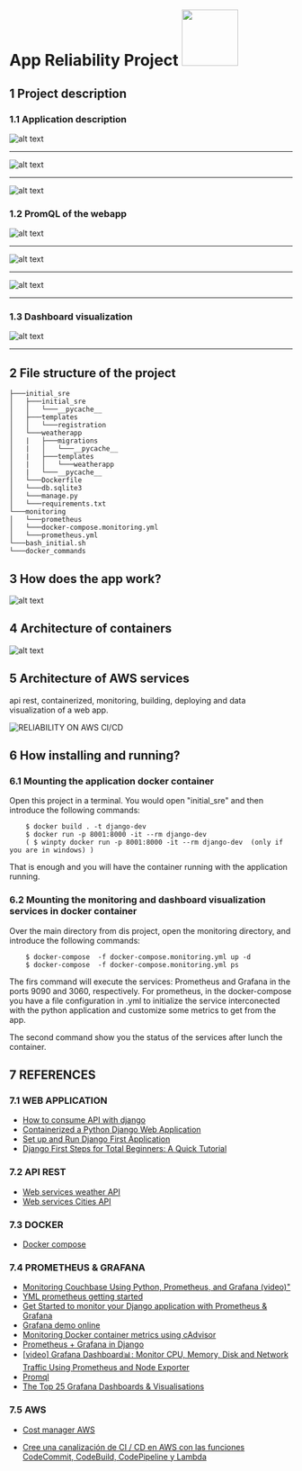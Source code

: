 

#  App Reliability Project  <img src="https://i.pinimg.com/originals/89/27/01/892701252dab9ead045f745d999cf9fc.gif" width="100" height="100" />
## 1 Project description
### 1.1 Application description
![alt text](https://github.com/caeltarifa/software_site_realiability/blob/main/login.png)
- - - - 
![alt text](https://github.com/caeltarifa/software_site_realiability/blob/main/app_api.png)
- - - - 
![alt text](https://github.com/caeltarifa/software_site_realiability/blob/main/app_api_countries.png)

### 1.2 PromQL of the webapp

![alt text](https://github.com/caeltarifa/software_site_realiability/blob/main/many_times_restart_app.png)
- - - -
![alt text](https://github.com/caeltarifa/software_site_realiability/blob/main/how_resident_memory_changing.png)
- - - -
![alt text](https://github.com/caeltarifa/software_site_realiability/blob/main/how_many_memory_would_be_free.png)
- - - -

### 1.3 Dashboard visualization
![alt text](https://github.com/caeltarifa/software_site_realiability/blob/main/grafana_dashboard.png)
- - - -
## 2 File structure of the project

    ├───initial_sre
    │   ├───initial_sre
    │   │   └───__pycache__
    │   ├───templates
    │   │   └───registration
    │   └───weatherapp
    │   |   ├───migrations
    │   |   │   └───__pycache__
    │   |   ├───templates
    │   |   │   └───weatherapp
    │   |   └───__pycache__
    │   └───Dockerfile
    │   └───db.sqlite3
    │   └───manage.py
    │   └───requirements.txt
    └───monitoring
    │   └───prometheus
    │   └───docker-compose.monitoring.yml
    │   └───prometheus.yml
    └───bash_initial.sh
    └───docker_commands
        
## 3 How does the app work?
![alt text](https://github.com/caeltarifa/software_site_realiability/blob/main/arquitecture_app.png)

## 4 Architecture of containers
![alt text](https://github.com/caeltarifa/software_site_realiability/blob/main/containers.png)

## 5 Architecture of AWS services

api rest, containerized, monitoring, building, deploying and data visualization of a web app.

![RELIABILITY ON AWS CI/CD](https://user-images.githubusercontent.com/23003922/162554945-369a9e66-53e0-466d-a116-6bed33c2b44a.png)


## 6 How installing and running?

### 6.1 Mounting the application docker container
Open this project in a terminal. You would open "initial_sre" and then introduce the following commands:

        $ docker build . -t django-dev 
        $ docker run -p 8001:8000 -it --rm django-dev
        ( $ winpty docker run -p 8001:8000 -it --rm django-dev  (only if you are in windows) )

That is enough and you will have the container running with the application running.

### 6.2 Mounting the monitoring and dashboard visualization services in docker container
Over the main directory from dis project, open the monitoring directory, and introduce the following commands:

        $ docker-compose  -f docker-compose.monitoring.yml up -d
        $ docker-compose  -f docker-compose.monitoring.yml ps

The firs command will execute the services: Prometheus and Grafana in the ports 9090 and 3060, respectively. For prometheus, in the docker-compose you have a file configuration in .yml to initialize the service interconected with the python application and customize some metrics to get from the app.

The second command show you the status of the services after lunch the container.
        

## 7 REFERENCES
### 7.1 WEB APPLICATION
- [How to consume API with django](https://codigofacilito.com/articulos/consumir-api-django "How to consume API with django")
- [Containerized a Python Django Web Application](https://semaphoreci.com/community/tutorials/dockerizing-a-python-django-web-application "Containerized a Python Django Web Application")
- [Set up and Run Django First Application](https://towardsdev.com/set-up-and-run-django-first-application-38f3a066cbb3?gi=ea52fb6526a9 "Set up and Run Django First Application")
- [Django First Steps for Total Beginners: A Quick Tutorial](https://towardsdatascience.com/django-first-steps-for-the-total-beginners-a-quick-tutorial-5f1e5e7e9a8c "Django First Steps for Total Beginners: A Quick Tutorial")
### 7.2 API REST
- [Web services weather API](https://www.weatherapi.com/ "Web services weather API")
- [Web services Cities API](https://documenter.getpostman.com/view/1134062/T1LJjU52  "web services Cities API")

### 7.3 DOCKER
- [Docker compose](https://docs.docker.com/compose/ "Docker compose")
### 7.4 PROMETHEUS & GRAFANA
- [Monitoring Couchbase Using Python, Prometheus, and Grafana (video)"](https://www.youtube.com/watch?v=w_sTCF8TCyk "Monitoring Couchbase Using Python, Prometheus, and Grafana (video)") 
- [YML prometheus getting started](https://prometheus.io/docs/prometheus/latest/getting_started/ "YML prometheus getting started")
- [Get Started to monitor your Django application with Prometheus & Grafana](https://www.sipios.com/blog-tech/monitoring "Get Started to monitor your Django application with Prometheus & Grafana")
- [Grafana demo online](https://play.grafana.org/d/000000012/grafana-play-home?orgId=1 "Grafana demo online")
- [Monitoring Docker container metrics using cAdvisor](https://prometheus.io/docs/guides/cadvisor/#docker-compose-configuration "Monitoring Docker container metrics using cAdvisor")
- [Prometheus + Grafana in Django](https://karanchuri.medium.com/prometheus-grafana-in-django-92da4d782f8a "Prometheus + Grafana in Django")
- [[video] Grafana Dashboard📊: Monitor CPU, Memory, Disk and Network Traffic Using Prometheus and Node Exporter](https://www.youtube.com/watch?v=YUabB_7H710 "[video] Grafana Dashboard📊: Monitor CPU, Memory, Disk and Network Traffic Using Prometheus and Node Exporter")
- [Promql](https://medium.com/@knoldus/introduction-to-promql-46260307fd83 "Promql")
- [The Top 25 Grafana Dashboards & Visualisations](https://logit.io/blog/post/the-top-21-grafana-dashboards-and-visualisations "Promql")

### 7.5 AWS
- [Cost manager AWS](https://us-east-1.console.aws.amazon.com/cost-management/home?region=us-east-1&skipRegion=true#/startupError?code=_CE_Not_Ready_&title=_CE_Not_Ready_Title_ "Cost manager AWS")

- [Cree una canalización de CI / CD en AWS con las funciones CodeCommit, CodeBuild, CodePipeline y Lambda](https://www.youtube.com/watch?v=C99ps_cWp9Y "Cost manager AWS")

